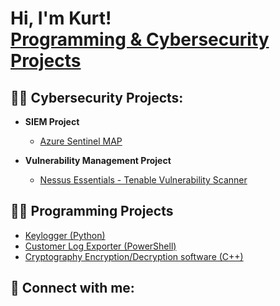 <h1>Hi, I'm Kurt! <br/><a href="https://www.linkedin.com/in/kurtroy-haye-15804159/">Programming & Cybersecurity Projects</a></h1>

<h2>👨‍💻 Cybersecurity Projects:</h2>

- <b>SIEM Project</b>
  - [Azure Sentinel MAP](https://github.com/kurtroyhaye/Azure-Sentinel-SIEM-Project)

- <b>Vulnerability Management Project</b>
  - [Nessus Essentials - Tenable Vulnerability Scanner](https://github.com/kurtroyhaye/Nessus-Vulnerability-Management-Project)



<h2>👨‍💻 Programming Projects</h2>

- [Keylogger (Python)](https://github.com/kurtroyhaye/Keylogger)
- [Customer Log Exporter (PowerShell)](https://github.com/kurtroyhaye/Custom-Security-Log-Exporter)
- [Cryptography Encryption/Decryption software (C++)](https://github.com/kurtroyhaye/Cryptography-Project)

<h2> 🤳 Connect with me:</h2>



<!--
 is a ✨ _special_ ✨ repository because its `README.md` (this file) appears on your GitHub profile.

Here are some ideas to get you started:

- 🔭 I’m currently working on ...
- 🌱 I’m currently learning ...
- 👯 I’m looking to collaborate on ...
- 🤔 I’m looking for help with ...
- 💬 Ask me about ...
- 📫 How to reach me: ...
- 😄 Pronouns: ...
- ⚡ Fun fact: ...
-->
